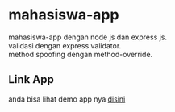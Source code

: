 # mahasiswa-app

mahasiswa-app dengan node js dan express js.<br>
validasi dengan express validator.<br>
method spoofing dengan method-override.<br>

## Link App

anda bisa lihat demo app nya [disini](https://arul25-mahasiswa.herokuapp.com/)
